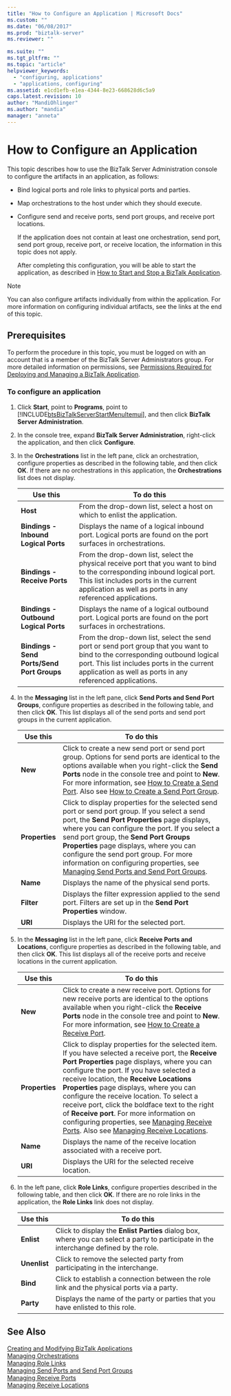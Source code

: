 ```yaml
---
title: "How to Configure an Application | Microsoft Docs"
ms.custom: ""
ms.date: "06/08/2017"
ms.prod: "biztalk-server"
ms.reviewer: ""

ms.suite: ""
ms.tgt_pltfrm: ""
ms.topic: "article"
helpviewer_keywords: 
  - "configuring, applications"
  - "applications, configuring"
ms.assetid: e1cd1efb-e1ea-4344-8e23-668628d6c5a9
caps.latest.revision: 10
author: "MandiOhlinger"
ms.author: "mandia"
manager: "anneta"
---
```

# How to Configure an Application
This topic describes how to use the BizTalk Server Administration console to configure the artifacts in an application, as follows:  

- Bind logical ports and role links to physical ports and parties.  

- Map orchestrations to the host under which they should execute.  

- Configure send and receive ports, send port groups, and receive port locations.  

  If the application does not contain at least one orchestration, send port, send port group, receive port, or receive location, the information in this topic does not apply.  

  After completing this configuration, you will be able to start the application, as described in [How to Start and Stop a BizTalk Application](../core/how-to-start-and-stop-a-biztalk-application.md).  

> [!NOTE]
>  You can also configure artifacts individually from within the application. For more information on configuring individual artifacts, see the links at the end of this topic.  

## Prerequisites  
 To perform the procedure in this topic, you must be logged on with an account that is a member of the BizTalk Server Administrators group. For more detailed information on permissions, see [Permissions Required for Deploying and Managing a BizTalk Application](../core/permissions-required-for-deploying-and-managing-a-biztalk-application.md).  

### To configure an application  

1. Click **Start**, point to **Programs**, point to [!INCLUDE[btsBizTalkServerStartMenuItemui](../includes/btsbiztalkserverstartmenuitemui-md.md)], and then click **BizTalk Server Administration**.  

2. In the console tree, expand  **BizTalk Server Administration**, right-click the application, and then click **Configure**.  

3. In the **Orchestrations** list in the left pane, click an orchestration, configure properties as described in the following table, and then click **OK**. If there are no orchestrations in this application, the **Orchestrations** list does not display.  


   |                  Use this                  |                                                                                                               To do this                                                                                                                |
   |--------------------------------------------|-----------------------------------------------------------------------------------------------------------------------------------------------------------------------------------------------------------------------------------------|
   |                  **Host**                  |                                                                               From the drop-down list, select a host on which to enlist the application.                                                                                |
   |    **Bindings - Inbound Logical Ports**    |                                                              Displays the name of a logical inbound port. Logical ports are found on the port surfaces in orchestrations.                                                               |
   |        **Bindings - Receive Ports**        |     From the drop-down list, select the physical receive port that you want to bind to the corresponding inbound logical port. This list includes ports in the current application as well as ports in any referenced applications.     |
   |   **Bindings - Outbound Logical Ports**    |                                                              Displays the name of a logical outbound port. Logical ports are found on the port surfaces in orchestrations.                                                              |
   | **Bindings - Send Ports/Send Port Groups** | From the drop-down list, select the send port or send port group that you want to bind to the corresponding outbound logical port. This list includes ports in the current application as well as ports in any referenced applications. |


4. In the **Messaging** list in the left pane, click **Send Ports and Send Port Groups**, configure properties as described in the following table, and then click **OK**. This list displays all of the send ports and send port groups in the current application.  


   |    Use this    |                                                                                                                                                                                                                                To do this                                                                                                                                                                                                                                 |
   |----------------|---------------------------------------------------------------------------------------------------------------------------------------------------------------------------------------------------------------------------------------------------------------------------------------------------------------------------------------------------------------------------------------------------------------------------------------------------------------------------|
   |    **New**     |                                      Click to create a new send port or send port group. Options for send ports are identical to the options available when you right-click the **Send Ports** node in the console tree and point to **New**. For more information, see [How to Create a Send Port](../core/how-to-create-a-send-port2.md). Also see [How to Create a Send Port Group](../core/how-to-create-a-send-port-group.md).                                       |
   | **Properties** | Click to display properties for the selected send port or send port group. If you select a send port, the **Send Port Properties** page displays, where you can configure the port. If you select a send port group, the **Send Port Groups Properties** page displays, where you can configure the send port group. For more information on configuring properties, see [Managing Send Ports and Send Port Groups](../core/managing-send-ports-and-send-port-groups.md). |
   |    **Name**    |                                                                                                                                                                                                               Displays the name of the physical send ports.                                                                                                                                                                                                               |
   |   **Filter**   |                                                                                                                                                                            Displays the filter expression applied to the send port. Filters are set up in the **Send Port Properties** window.                                                                                                                                                                            |
   |    **URI**     |                                                                                                                                                                                                                  Displays the URI for the selected port.                                                                                                                                                                                                                  |


5. In the **Messaging** list in the left pane, click **Receive Ports and Locations**, configure properties as described in the following table, and then click **OK**. This list displays all of the receive ports and receive locations in the current application.  


   |    Use this    |                                                                                                                                                                                                                                                                                               To do this                                                                                                                                                                                                                                                                                               |
   |----------------|--------------------------------------------------------------------------------------------------------------------------------------------------------------------------------------------------------------------------------------------------------------------------------------------------------------------------------------------------------------------------------------------------------------------------------------------------------------------------------------------------------------------------------------------------------------------------------------------------------|
   |    **New**     |                                                                                                                                                 Click to create a new receive port. Options for new receive ports are identical to the options available when you right-click the **Receive Ports** node in the console tree and point to **New**. For more information, see [How to Create a Receive Port](../core/how-to-create-a-receive-port.md).                                                                                                                                                  |
   | **Properties** | Click to display properties for the selected item. If you have selected a receive port, the **Receive Port Properties** page displays, where you can configure the port. If you have selected a receive location, the **Receive Locations Properties** page displays, where you can configure the receive location. To select a receive port, click the boldface text to the right of **Receive port**. For more information on configuring properties, see [Managing Receive Ports](../core/managing-receive-ports.md). Also see [Managing Receive Locations](../core/managing-receive-locations.md). |
   |    **Name**    |                                                                                                                                                                                                                                                               Displays the name of the receive location associated with a receive port.                                                                                                                                                                                                                                                                |
   |    **URI**     |                                                                                                                                                                                                                                                                          Displays the URI for the selected receive location.                                                                                                                                                                                                                                                                           |


6. In the left pane, click **Role Links**, configure properties described in the following table, and then click **OK**. If there are no role links in the application, the **Role Links** link does not display.  

   |Use this|To do this|  
   |--------------|----------------|  
   |**Enlist**|Click to display the **Enlist Parties** dialog box, where you can select a party to participate in the interchange defined by the role.|  
   |**Unenlist**|Click to remove the selected party from participating in the interchange.|  
   |**Bind**|Click to establish a connection between the role link and the physical ports via a party.|  
   |**Party**|Displays the name of the party or parties that you have enlisted to this role.|  

## See Also  
 [Creating and Modifying BizTalk Applications](../core/creating-and-modifying-biztalk-applications.md)   
 [Managing Orchestrations](../core/managing-orchestrations.md)   
 [Managing Role Links](../core/managing-role-links.md)   
 [Managing Send Ports and Send Port Groups](../core/managing-send-ports-and-send-port-groups.md)   
 [Managing Receive Ports](../core/managing-receive-ports.md)   
 [Managing Receive Locations](../core/managing-receive-locations.md)
